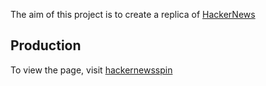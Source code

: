 The aim of this project is to create a replica of [HackerNews](https://news.ycombinator.com)

## Production

To view the page, visit [hackernewsspin](https://hackernewsspin.herokuapp.com)